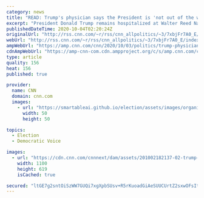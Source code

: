 ```yaml
---
category: news
title: "READ: Trump's physician says the President is 'not out of the woods' but his team is 'cautiously optimistic'"
excerpt: "President Donald Trump remains hospitalized at Walter Reed National Military Medical Center after testing positive for Covid-19.\n    \n"
publishedDateTime: 2020-10-04T02:20:24Z
originalUrl: "http://rss.cnn.com/~r/rss/cnn_allpolitics/~3/7xbjFr7A0_E/index.html"
webUrl: "http://rss.cnn.com/~r/rss/cnn_allpolitics/~3/7xbjFr7A0_E/index.html"
ampWebUrl: "https://amp.cnn.com/cnn/2020/10/03/politics/trump-physician-covid-update/index.html"
cdnAmpWebUrl: "https://amp-cnn-com.cdn.ampproject.org/c/s/amp.cnn.com/cnn/2020/10/03/politics/trump-physician-covid-update/index.html"
type: article
quality: 156
heat: 156
published: true

provider:
  name: CNN
  domain: cnn.com
  images:
    - url: "https://smartableai.github.io/election/assets/images/organizations/cnn.com-50x50.jpg"
      width: 50
      height: 50

topics:
  - Election
  - Democratic Voice

images:
  - url: "https://cdn.cnn.com/cnnnext/dam/assets/201002182137-02-trump-walter-reed-super-tease.jpg"
    width: 1100
    height: 619
    isCached: true

secured: "ltGE7g2sntOiSzWW7GUQi7xgXpbSUsv+R5rKuoadGiAeSUUCUrtZ2sxwOFsIt49tQSLoBy8AV0f1+XK+Hm0DMQwQ9XVWvbVojabG7B2RTQNrzMrv227d/5Kl9ug7xgee8sLqJ8CWRlt04Qqx+vztRCPN9mEWsbk1noYWEuqoqSQOEI0laonDHOhwK9Be+/L3IEYCuizCFDOk1y0hm37YQih3/9Voy/YtZhNVPGkpMcPU4htT2AQgkBdTyF8mY3cV13yvurrhrS5SKf9k/++WyTp2b1Vn9Ikht9poq5LP3CqAlWLL8OSHNSoeRQoWWau9cwnWKqIhlucpnDunq814QOD4WF66WjvFM387jv8JpUg=;qAch/ZXtzcaYsYG3wLv8hA=="
---
```


